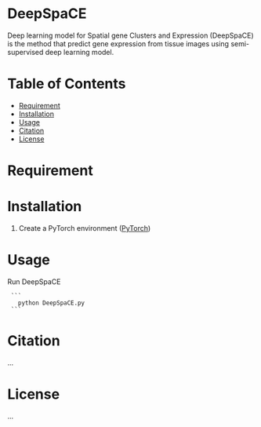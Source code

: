 # DeepSpaCE

Deep learning model for Spatial gene Clusters and Expression (DeepSpaCE) is the method that predict gene expression from tissue images using semi-supervised deep learning model.


# Table of Contents
- [Requirement](#requirement)
- [Installation](#installation)
- [Usage](#usage)
- [Citation](#citation)
- [License](#license)

# Requirement

# Installation
1. Create a PyTorch environment ([PyTorch](https://pytorch.org/)) 


# Usage
Run DeepSpaCE
     
     ```
       python DeepSpaCE.py
     ```




# Citation
...

# License
...
